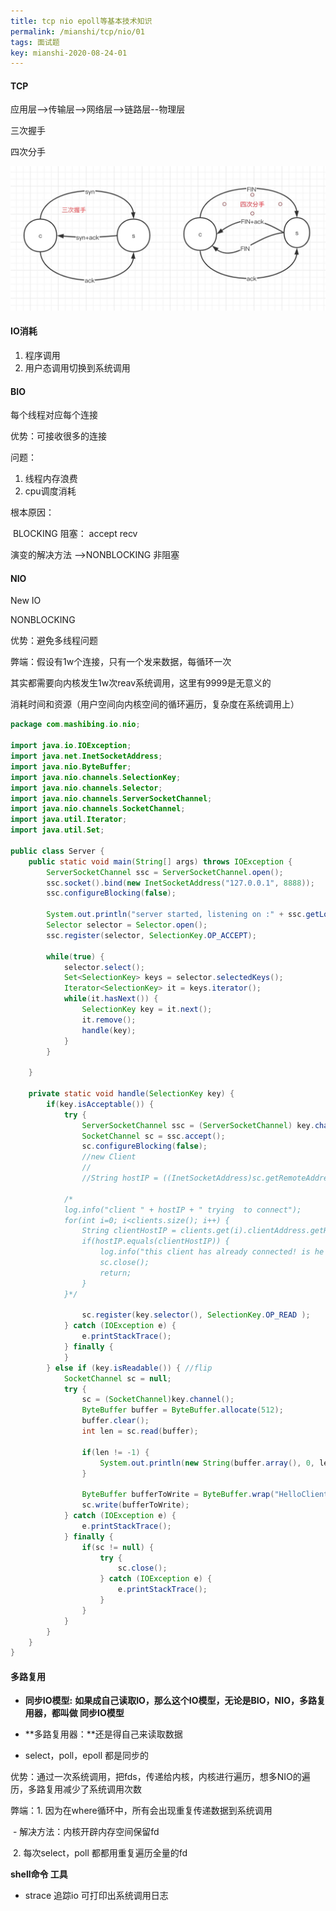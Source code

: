 ```yaml
---
title: tcp nio epoll等基本技术知识
permalink: /mianshi/tcp/nio/01
tags: 面试题
key: mianshi-2020-08-24-01
---
```


#### TCP

应用层-->传输层-->网络层-->链路层--物理层

三次握手

四次分手



![1](/assets/images/nio/0824/Jietu20200824-155730@2x.jpg)



#### IO消耗

1. 程序调用
2. 用户态调用切换到系统调用



#### BIO

每个线程对应每个连接

优势：可接收很多的连接

问题：

1. 线程内存浪费
2. cpu调度消耗

根本原因：

​	BLOCKING 阻塞： accept recv

演变的解决方法 -->NONBLOCKING  非阻塞





#### NIO

New IO

NONBLOCKING 

优势：避免多线程问题

弊端：假设有1w个连接，只有一个发来数据，每循环一次

其实都需要向内核发生1w次reav系统调用，这里有9999是无意义的

消耗时间和资源（用户空间向内核空间的循环遍历，复杂度在系统调用上）



```java
package com.mashibing.io.nio;

import java.io.IOException;
import java.net.InetSocketAddress;
import java.nio.ByteBuffer;
import java.nio.channels.SelectionKey;
import java.nio.channels.Selector;
import java.nio.channels.ServerSocketChannel;
import java.nio.channels.SocketChannel;
import java.util.Iterator;
import java.util.Set;

public class Server {
    public static void main(String[] args) throws IOException {
        ServerSocketChannel ssc = ServerSocketChannel.open();
        ssc.socket().bind(new InetSocketAddress("127.0.0.1", 8888));
        ssc.configureBlocking(false);

        System.out.println("server started, listening on :" + ssc.getLocalAddress());
        Selector selector = Selector.open();
        ssc.register(selector, SelectionKey.OP_ACCEPT);

        while(true) {
            selector.select();
            Set<SelectionKey> keys = selector.selectedKeys();
            Iterator<SelectionKey> it = keys.iterator();
            while(it.hasNext()) {
                SelectionKey key = it.next();
                it.remove();
                handle(key);
            }
        }

    }

    private static void handle(SelectionKey key) {
        if(key.isAcceptable()) {
            try {
                ServerSocketChannel ssc = (ServerSocketChannel) key.channel();
                SocketChannel sc = ssc.accept();
                sc.configureBlocking(false);
                //new Client
                //
                //String hostIP = ((InetSocketAddress)sc.getRemoteAddress()).getHostString();

			/*
			log.info("client " + hostIP + " trying  to connect");
			for(int i=0; i<clients.size(); i++) {
				String clientHostIP = clients.get(i).clientAddress.getHostString();
				if(hostIP.equals(clientHostIP)) {
					log.info("this client has already connected! is he alvie " + clients.get(i).live);
					sc.close();
					return;
				}
			}*/

                sc.register(key.selector(), SelectionKey.OP_READ );
            } catch (IOException e) {
                e.printStackTrace();
            } finally {
            }
        } else if (key.isReadable()) { //flip
            SocketChannel sc = null;
            try {
                sc = (SocketChannel)key.channel();
                ByteBuffer buffer = ByteBuffer.allocate(512);
                buffer.clear();
                int len = sc.read(buffer);

                if(len != -1) {
                    System.out.println(new String(buffer.array(), 0, len));
                }

                ByteBuffer bufferToWrite = ByteBuffer.wrap("HelloClient".getBytes());
                sc.write(bufferToWrite);
            } catch (IOException e) {
                e.printStackTrace();
            } finally {
                if(sc != null) {
                    try {
                        sc.close();
                    } catch (IOException e) {
                        e.printStackTrace();
                    }
                }
            }
        }
    }
}

```



#### 多路复用

-  **同步IO模型:**   **如果成自己读取IO，那么这个IO模型，无论是BIO，NIO，多路复用器，都叫做 同步IO模型**

- **多路复用器：**还是得自己来读取数据
- select，poll，epoll 都是同步的

优势：通过一次系统调用，把fds，传递给内核，内核进行遍历，想多NIO的遍历，多路复用减少了系统调用次数

弊端：1. 因为在where循环中，所有会出现重复传递数据到系统调用

​					- 解决方法：内核开辟内存空间保留fd

​			2. 每次select，poll 都都用重复遍历全量的fd

**shell命令 工具**

- strace 追踪io 可打印出系统调用日志



